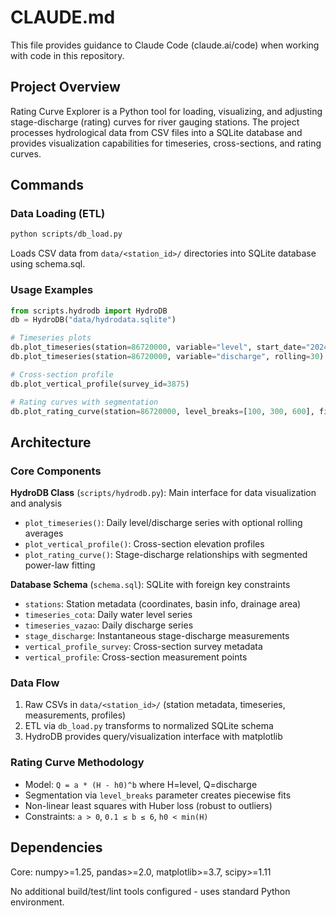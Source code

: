 # CLAUDE.md

This file provides guidance to Claude Code (claude.ai/code) when working with code in this repository.

## Project Overview

Rating Curve Explorer is a Python tool for loading, visualizing, and adjusting stage-discharge (rating) curves for river gauging stations. The project processes hydrological data from CSV files into a SQLite database and provides visualization capabilities for timeseries, cross-sections, and rating curves.

## Commands

### Data Loading (ETL)
```bash
python scripts/db_load.py
```
Loads CSV data from `data/<station_id>/` directories into SQLite database using schema.sql.

### Usage Examples
```python
from scripts.hydrodb import HydroDB
db = HydroDB("data/hydrodata.sqlite")

# Timeseries plots
db.plot_timeseries(station=86720000, variable="level", start_date="2024-01-01", end_date="2025-01-01", rolling=7)
db.plot_timeseries(station=86720000, variable="discharge", rolling=30)

# Cross-section profile
db.plot_vertical_profile(survey_id=3875)

# Rating curves with segmentation
db.plot_rating_curve(station=86720000, level_breaks=[100, 300, 600], fit=True)
```

## Architecture

### Core Components

**HydroDB Class** (`scripts/hydrodb.py`): Main interface for data visualization and analysis
- `plot_timeseries()`: Daily level/discharge series with optional rolling averages
- `plot_vertical_profile()`: Cross-section elevation profiles
- `plot_rating_curve()`: Stage-discharge relationships with segmented power-law fitting

**Database Schema** (`schema.sql`): SQLite with foreign key constraints
- `stations`: Station metadata (coordinates, basin info, drainage area)
- `timeseries_cota`: Daily water level series
- `timeseries_vazao`: Daily discharge series
- `stage_discharge`: Instantaneous stage-discharge measurements
- `vertical_profile_survey`: Cross-section survey metadata
- `vertical_profile`: Cross-section measurement points

### Data Flow
1. Raw CSVs in `data/<station_id>/` (station metadata, timeseries, measurements, profiles)
2. ETL via `db_load.py` transforms to normalized SQLite schema
3. HydroDB provides query/visualization interface with matplotlib

### Rating Curve Methodology
- Model: `Q = a * (H - h0)^b` where H=level, Q=discharge
- Segmentation via `level_breaks` parameter creates piecewise fits
- Non-linear least squares with Huber loss (robust to outliers)
- Constraints: `a > 0`, `0.1 ≤ b ≤ 6`, `h0 < min(H)`

## Dependencies

Core: numpy>=1.25, pandas>=2.0, matplotlib>=3.7, scipy>=1.11

No additional build/test/lint tools configured - uses standard Python environment.